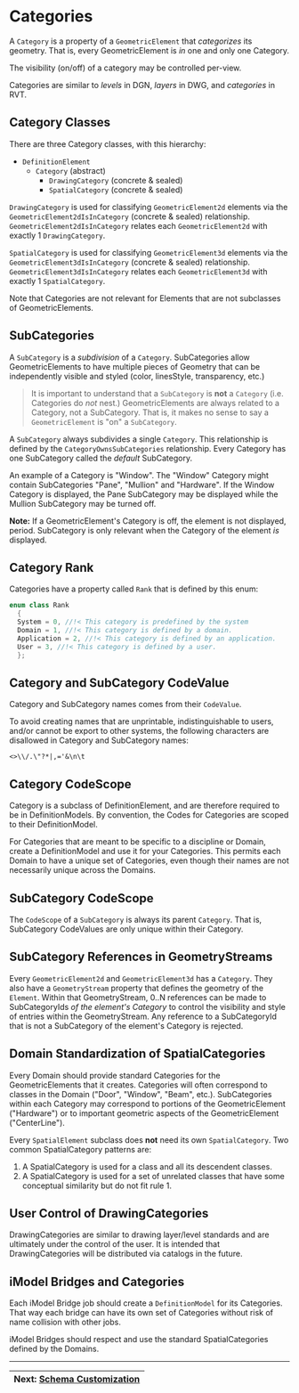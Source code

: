 # Categories

A `Category` is a property of a `GeometricElement` that *categorizes* its geometry. That is, every GeometricElement is *in* one and only one Category.

The visibility (on/off) of a category may be controlled per-view.

Categories are similar to *levels* in DGN, *layers* in DWG, and *categories* in RVT.

## Category Classes

There are three Category classes, with this hierarchy:

- `DefinitionElement`
  - `Category` (abstract)
    - `DrawingCategory` (concrete & sealed)
    - `SpatialCategory` (concrete & sealed)

`DrawingCategory` is used for classifying `GeometricElement2d` elements via the  `GeometricElement2dIsInCategory` (concrete & sealed) relationship. `GeometricElement2dIsInCategory` relates each `GeometricElement2d` with exactly 1 `DrawingCategory`.

`SpatialCategory` is used for classifying `GeometricElement3d` elements via the `GeometricElement3dIsInCategory` (concrete & sealed) relationship. `GeometricElement3dIsInCategory` relates each `GeometricElement3d` with exactly 1 `SpatialCategory`.

Note that Categories are not relevant for Elements that are not subclasses of GeometricElements.

## SubCategories

A `SubCategory` is a *subdivision* of a `Category`. SubCategories allow GeometricElements to have multiple pieces of Geometry that can be independently visible and styled (color, linesStyle, transparency, etc.)

> It is important to understand that a `SubCategory` is **not** a `Category` (i.e. Categories do *not* nest.) GeometricElements are always related to a Category, not a SubCategory. That is, it makes no sense to say a `GeometricElement` is "on" a `SubCategory`.

A `SubCategory` always subdivides a single `Category`. This relationship is defined by the `CategoryOwnsSubCategories` relationship. Every Category has one SubCategory called the *default* SubCategory.

An example of a Category is "Window". The "Window" Category might contain SubCategories "Pane", "Mullion" and "Hardware". If the Window Category is displayed, the Pane SubCategory may be displayed while the Mullion SubCategory may be turned off.

**Note:** If a GeometricElement's Category is off, the element is not displayed, period. SubCategory is only relevant when the Category of the element *is* displayed.

## Category Rank

Categories have a property called `Rank` that is defined by this enum:

```cpp
enum class Rank
  {
  System = 0, //!< This category is predefined by the system
  Domain = 1, //!< This category is defined by a domain.
  Application = 2, //!< This category is defined by an application.
  User = 3, //!< This category is defined by a user.
  };
```

## Category and SubCategory CodeValue

Category and SubCategory names comes from their `CodeValue`.

To avoid creating names that are unprintable, indistinguishable to users, and/or cannot be export to other systems, the following characters are disallowed in Category and SubCategory names:

`<>\\/.\"?*|,='&\n\t`

## Category CodeScope

Category is a subclass of DefinitionElement, and are therefore required to be in DefinitionModels. By convention, the Codes for Categories are scoped to their DefinitionModel.

For Categories that are meant to be specific to a discipline or Domain, create a DefinitionModel and use it for your Categories. This permits each Domain to have a unique set of Categories, even though their names are not necessarily unique across the Domains.

## SubCategory CodeScope

The `CodeScope` of a `SubCategory` is always its parent `Category`. That is, SubCategory CodeValues are only unique within their Category.

## SubCategory References in GeometryStreams

Every `GeometricElement2d` and `GeometricElement3d` has a `Category`. They also have a `GeometryStream` property that defines the geometry of the `Element`. Within that GeometryStream, 0..N references can be made to SubCategoryIds *of the element's Category* to control the visibility and style of
entries within the GeometryStream. Any reference to a SubCategoryId that is not a SubCategory of the element's Category is rejected.

## Domain Standardization of SpatialCategories

Every Domain should provide standard Categories for the GeometricElements that it creates. Categories will often correspond to classes in the Domain ("Door", "Window", "Beam", etc.). SubCategories within each Category may correspond to portions of the GeometricElement ("Hardware") or to important geometric aspects of the GeometricElement ("CenterLine").

Every `SpatialElement` subclass does **not** need its own `SpatialCategory`. Two common SpatialCategory patterns are:

   1. A SpatialCategory is used for a class and all its descendent classes.
   2. A SpatialCategory is used for a set of unrelated classes that have some conceptual similarity but do not fit rule 1.

<!-- TODO: Clarify how/where the Domain authors document the Categories. -->

## User Control of DrawingCategories

DrawingCategories are similar to drawing layer/level standards and are ultimately under the control of the user. It is intended that DrawingCategories will be distributed via catalogs in the future.

<!-- TODO: Elaborate on how user can (or will be able to) control drawing standards in the future. They won't be manually changing GeometricElement2dIsInCategory? -->

## iModel Bridges and Categories

Each iModel Bridge job should create a `DefinitionModel` for its Categories. That way each bridge can have its own set of Categories without risk of name collision with other jobs.

iModel Bridges should respect and use the standard SpatialCategories defined by the Domains.

---
| Next: [Schema Customization](./schema-customization.md)
|:---
